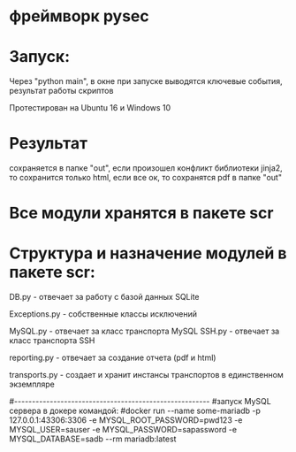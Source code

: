 # фреймворк pysec
 
# Запуск:
Через "python main", в окне при запуске выводятся ключевые события, результат работы скриптов
 
 Протестирован на Ubuntu 16 и Windows 10

# Результат 
сохраняется в папке "out", 
 если произошел конфликт библиотеки jinja2, то сохранится только html, если все ок, то сохранятся pdf в папке "out"

# Все модули хранятся в пакете scr
# Структура и назначение модулей в пакете scr:

DB.py - отвечает за работу с базой данных SQLite

Exceptions.py - собственные классы исключений

MySQL.py - отвечает за класс транспорта MySQL
SSH.py  - отвечает за класс транспорта SSH

reporting.py - отвечает за создание отчета (pdf и html)

transports.py - создает и хранит инстансы транспортов в единственном экземпляре

#-------------------------------------------------------
#запуск MySQL сервера в докере командой:
#docker run --name some-mariadb -p 127.0.0.1:43306:3306 -e MYSQL_ROOT_PASSWORD=pwd123 -e MYSQL_USER=sauser -e MYSQL_PASSWORD=sapassword -e MYSQL_DATABASE=sadb --rm mariadb:latest
